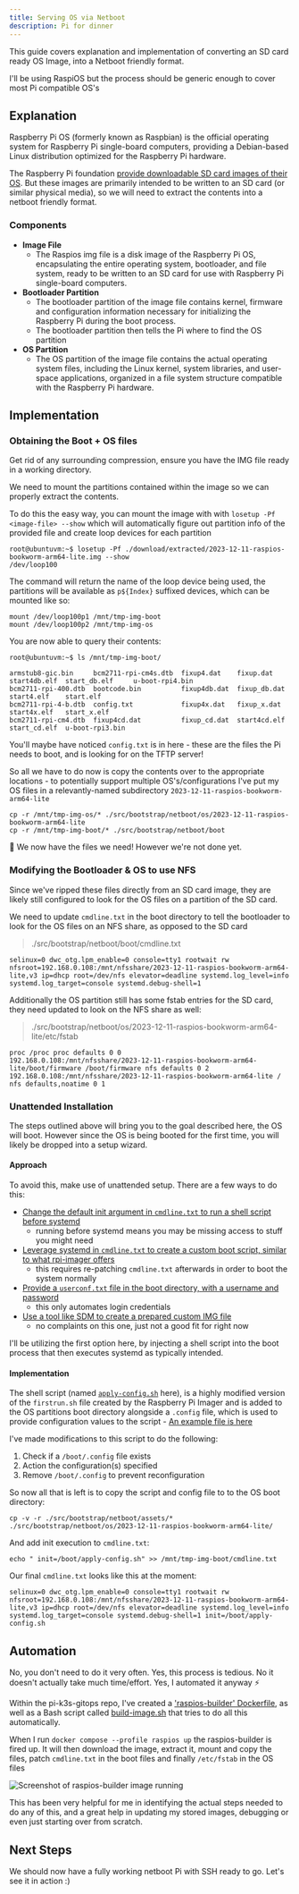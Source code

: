 ```yaml
---
title: Serving OS via Netboot
description: Pi for dinner
---
```


This guide covers explanation and implementation of converting an SD card ready OS Image, into a Netboot friendly format.

I'll be using RaspiOS but the process should be generic enough to cover most Pi compatible OS's

## Explanation

Raspberry Pi OS (formerly known as Raspbian) is the official operating system for Raspberry Pi single-board computers, providing a Debian-based Linux distribution optimized for the Raspberry Pi hardware.

The Raspberry Pi foundation [provide downloadable SD card images of their OS](https://www.raspberrypi.com/software/operating-systems/). But these images are primarily intended to be written to an SD card (or similar physical media), so we will need to extract the contents into a netboot friendly format.

### Components
- **Image File**
    - The Raspios img file is a disk image of the Raspberry Pi OS, encapsulating the entire operating system, bootloader, and file system, ready to be written to an SD card for use with Raspberry Pi single-board computers.
- **Bootloader Partition**
    - The bootloader partition of the image file contains kernel, firmware and configuration information necessary for initializing the Raspberry Pi during the boot process.
    - The bootloader partition then tells the Pi where to find the OS partition
- **OS Partition**
    - The OS partition of the image file contains the actual operating system files, including the Linux kernel, system libraries, and user-space applications, organized in a file system structure compatible with the Raspberry Pi hardware.

## Implementation

### Obtaining the Boot + OS files

Get rid of any surrounding compression, ensure you have the IMG file ready in a working directory.

We need to mount the partitions contained within the image so we can properly extract the contents.

To do this the easy way, you can mount the image with with `losetup -Pf <image-file> --show` which will automatically figure out partition info of the provided file and create loop devices for each partition
```
root@ubuntuvm:~$ losetup -Pf ./download/extracted/2023-12-11-raspios-bookworm-arm64-lite.img --show
/dev/loop100
```
The command will return the name of the loop device being used, the partitions will be available as `p${Index}` suffixed devices, which can be mounted like so:
```
mount /dev/loop100p1 /mnt/tmp-img-boot
mount /dev/loop100p2 /mnt/tmp-img-os
```
You are now able to query their contents:
```
root@ubuntuvm:~$ ls /mnt/tmp-img-boot/

armstub8-gic.bin     bcm2711-rpi-cm4s.dtb  fixup4.dat    fixup.dat     start4db.elf  start_db.elf     u-boot-rpi4.bin
bcm2711-rpi-400.dtb  bootcode.bin          fixup4db.dat  fixup_db.dat  start4.elf    start.elf
bcm2711-rpi-4-b.dtb  config.txt            fixup4x.dat   fixup_x.dat   start4x.elf   start_x.elf
bcm2711-rpi-cm4.dtb  fixup4cd.dat          fixup_cd.dat  start4cd.elf  start_cd.elf  u-boot-rpi3.bin
```

You'll maybe have noticed `config.txt` is in here - these are the files the Pi needs to boot, and is looking for on the TFTP server!

So all we have to do now is copy the contents over to the appropriate locations - to potentially support multiple OS's/configurations I've put my OS files in a relevantly-named subdirectory `2023-12-11-raspios-bookworm-arm64-lite`

```
cp -r /mnt/tmp-img-os/* ./src/bootstrap/netboot/os/2023-12-11-raspios-bookworm-arm64-lite
cp -r /mnt/tmp-img-boot/* ./src/bootstrap/netboot/boot
```

🥳 We now have the files we need! However we're not done yet.

### Modifying the Bootloader & OS to use NFS

Since we've ripped these files directly from an SD card image, they are likely still configured to look for the OS files on a partition of the SD card.

We need to update `cmdline.txt` in the boot directory to tell the bootloader to look for the OS files on an NFS share, as opposed to the SD card

> ./src/bootstrap/netboot/boot/cmdline.txt
```
selinux=0 dwc_otg.lpm_enable=0 console=tty1 rootwait rw nfsroot=192.168.0.108:/mnt/nfsshare/2023-12-11-raspios-bookworm-arm64-lite,v3 ip=dhcp root=/dev/nfs elevator=deadline systemd.log_level=info systemd.log_target=console systemd.debug-shell=1
```

Additionally the OS partition still has some fstab entries for the SD card, they need updated to look on the NFS share as well:

> ./src/bootstrap/netboot/os/2023-12-11-raspios-bookworm-arm64-lite/etc/fstab
```
proc /proc proc defaults 0 0
192.168.0.108:/mnt/nfsshare/2023-12-11-raspios-bookworm-arm64-lite/boot/firmware /boot/firmware nfs defaults 0 2
192.168.0.108:/mnt/nfsshare/2023-12-11-raspios-bookworm-arm64-lite / nfs defaults,noatime 0 1
```

### Unattended Installation

The steps outlined above will bring you to the goal described here, the OS will boot. However since the OS is being booted for the first time, you will likely be dropped into a setup wizard.

#### Approach
To avoid this, make use of unattended setup. There are a few ways to do this:
 - [Change the default init argument in `cmdline.txt` to run a shell script before systemd]()
   - running before systemd means you may be missing access to stuff you might need
 - [Leverage systemd in `cmdline.txt` to create a custom boot script, similar to what rpi-imager offers](https://raspberrypi.stackexchange.com/a/143382)
   - this requires re-patching `cmdline.txt` afterwards in order to boot the system normally
 - [Provide a `userconf.txt` file in the boot directory, with a username and password](https://www.raspberrypi.com/news/raspberry-pi-bullseye-update-april-2022/#:~:text=called%20userconf%20or-,userconf.txt,-in%20the%20boot)
   - this only automates login credentials
 - [Use a tool like SDM to create a prepared custom IMG file](https://github.com/gitbls/sdm)
   - no complaints on this one, just not a good fit for right now

I'll be utilizing the first option here, by injecting a shell script into the boot process that then executes systemd as typically intended.

#### Implementation
The shell script (named [`apply-config.sh`](https://github.com/andrewiankidd/pi-k3s-gitops/blob/master/src/bootstrap/netboot/assets/boot/apply-config.sh) here), is a highly modified version of the `firstrun.sh` file created by the Raspberry Pi Imager and is added to the OS partitions boot directory alongside a `.config` file, which is used to provide configuration values to the script - [An example file is here](https://github.com/andrewiankidd/pi-k3s-gitops/blob/master/src/bootstrap/netboot/assets/boot/.config.example)

I've made modifications to this script to do the following:
1. Check if a `/boot/.config` file exists
2. Action the configuration(s) specified
3. Remove `/boot/.config` to prevent reconfiguration

So now all that is left is to copy the script and config file to to the OS boot directory:
```
cp -v -r ./src/bootstrap/netboot/assets/* ./src/bootstrap/netboot/os/2023-12-11-raspios-bookworm-arm64-lite/

```

And add init execution to `cmdline.txt`:
```
echo " init=/boot/apply-config.sh" >> /mnt/tmp-img-boot/cmdline.txt

```

Our final `cmdline.txt` looks like this at the moment:
```
selinux=0 dwc_otg.lpm_enable=0 console=tty1 rootwait rw nfsroot=192.168.0.108:/mnt/nfsshare/2023-12-11-raspios-bookworm-arm64-lite,v3 ip=dhcp root=/dev/nfs elevator=deadline systemd.log_level=info systemd.log_target=console systemd.debug-shell=1 init=/boot/apply-config.sh
```

## Automation

No, you don't need to do it very often. Yes, this process is tedious. No it doesn't actually take much time/effort. Yes, I automated it anyway ⚡

Within the pi-k3s-gitops repo, I've created a ['raspios-builder' Dockerfile](https://github.com/andrewiankidd/pi-k3s-gitops/blob/master/src/bootstrap/netboot/raspios-builder.Dockerfile), as well as a Bash script called [build-image.sh](https://github.com/andrewiankidd/pi-k3s-gitops/blob/master/src/bootstrap/netboot/scripts/build-image.sh) that tries to do all this automatically.

When I run `docker compose --profile raspios up` the raspios-builder is fired up. It will then download the image, extract it, mount and copy the files, patch `cmdline.txt` in the boot files and finally `/etc/fstab` in the OS files

![Screenshot of raspios-builder image running](../../../../assets/docs/guides/bootstrap/prep/raspios-builder.png)

This has been very helpful for me in identifying the actual steps needed to do any of this, and a great help in updating my stored images, debugging or even just starting over from scratch.


## Next Steps

We should now have a fully working netboot Pi with SSH ready to go. Let's see it in action :)
